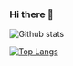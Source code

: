 ### Hi there 👋


 ![Github stats](https://github-readme-stats.vercel.app/api?username=nisanayash&theme=highcontrast&show_icons=true&count_private=true)



[![Top Langs](https://github-readme-stats.vercel.app/api/top-langs/?username=nisanayash&langs_count=30)](https://github.com/nisanayash/github-readme-stats)

